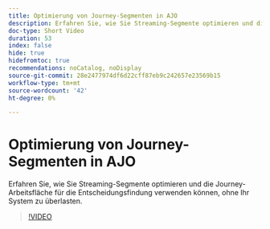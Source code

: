 ```yaml
---
title: Optimierung von Journey-Segmenten in AJO
description: Erfahren Sie, wie Sie Streaming-Segmente optimieren und die Journey-Arbeitsfläche für die Entscheidungsfindung verwenden können, ohne Ihr System zu überlasten.
doc-type: Short Video
duration: 53
index: false
hide: true
hidefromtoc: true
recommendations: noCatalog, noDisplay
source-git-commit: 28e2477974df6d22cff87eb9c242657e23569b15
workflow-type: tm+mt
source-wordcount: '42'
ht-degree: 0%

---
```



# Optimierung von Journey-Segmenten in AJO

Erfahren Sie, wie Sie Streaming-Segmente optimieren und die Journey-Arbeitsfläche für die Entscheidungsfindung verwenden können, ohne Ihr System zu überlasten.

<!-- 62_S522_3442522_52_streamlining-journey-segments-in-ajo -->
>[!VIDEO](https://video.tv.adobe.com/v/3458244/?learn=on&enablevpops=true)

